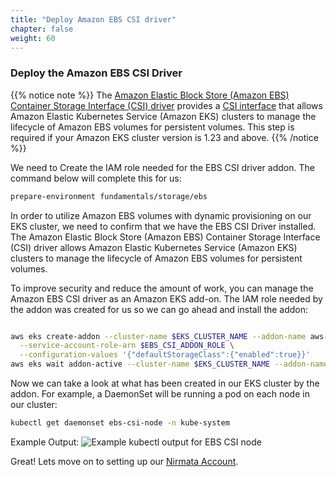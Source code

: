 ```yaml
---
title: "Deploy Amazon EBS CSI driver"
chapter: false
weight: 60
---
```


### Deploy the Amazon EBS CSI Driver

{{% notice note %}}
The [Amazon Elastic Block Store (Amazon EBS) Container Storage Interface (CSI) driver](https://www.eksworkshop.com/beginner/170_statefulset/ebs_csi_driver/#:~:text=Amazon%20Elastic%20Block%20Store%20(Amazon%20EBS)%20Container%20Storage%20Interface%20(CSI)%20driver) provides a [CSI interface](https://www.eksworkshop.com/beginner/170_statefulset/ebs_csi_driver/#:~:text=The%20Container%20Storage%20Interface) that allows Amazon Elastic Kubernetes Service (Amazon EKS) clusters to manage the lifecycle of Amazon EBS volumes for persistent volumes. This step is required if your Amazon EKS cluster version is 1.23 and above.
{{% /notice %}}

We need to Create the IAM role needed for the EBS CSI driver addon. The command below will complete this for us:

```bash
prepare-environment fundamentals/storage/ebs
```

In order to utilize Amazon EBS volumes with dynamic provisioning on our EKS cluster, we need to confirm that we have the EBS CSI Driver installed. The Amazon Elastic Block Store (Amazon EBS) Container Storage Interface (CSI) driver allows Amazon Elastic Kubernetes Service (Amazon EKS) clusters to manage the lifecycle of Amazon EBS volumes for persistent volumes.

To improve security and reduce the amount of work, you can manage the Amazon EBS CSI driver as an Amazon EKS add-on. The IAM role needed by the addon was created for us so we can go ahead and install the addon:

```bash

aws eks create-addon --cluster-name $EKS_CLUSTER_NAME --addon-name aws-ebs-csi-driver \
  --service-account-role-arn $EBS_CSI_ADDON_ROLE \
  --configuration-values '{"defaultStorageClass":{"enabled":true}}'
aws eks wait addon-active --cluster-name $EKS_CLUSTER_NAME --addon-name aws-ebs-csi-driver
```
Now we can take a look at what has been created in our EKS cluster by the addon. For example, a DaemonSet will be running a pod on each node in our cluster:

```bash
kubectl get daemonset ebs-csi-node -n kube-system
```
Example Output:
![Example kubectl output for EBS CSI node](/images/eks-example-kubectl-output-ebs-csi.png)

Great! Lets move on to setting up our [Nirmata Account](../14_nirmata_account.html).
